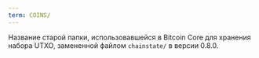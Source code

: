 ```yaml
---
term: COINS/
---
```


Название старой папки, использовавшейся в Bitcoin Core для хранения набора UTXO, замененной файлом `chainstate/` в версии 0.8.0.